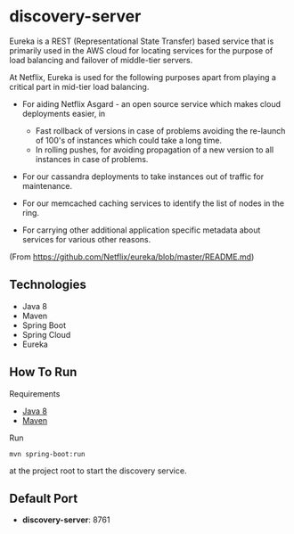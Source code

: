 discovery-server
==============

Eureka is a REST (Representational State Transfer) based service that is primarily used in the AWS cloud for locating services for the purpose of load balancing and failover of middle-tier servers.

At Netflix, Eureka is used for the following purposes apart from playing a critical part in mid-tier load balancing.

* For aiding Netflix Asgard - an open source service which makes cloud deployments easier, in  
    + Fast rollback of versions in case of problems avoiding the re-launch of 100's of instances which 
      could take a long time.
    + In rolling pushes, for avoiding propagation of a new version to all instances in case of problems.

* For our cassandra deployments to take instances out of traffic for maintenance.

* For our memcached caching services to identify the list of nodes in the ring.

* For carrying other additional application specific metadata about services for various other reasons.

(From https://github.com/Netflix/eureka/blob/master/README.md)

Technologies
------------

- Java 8
- Maven
- Spring Boot
- Spring Cloud
- Eureka

How To Run
----------

Requirements 
- [Java 8](https://java.com/en/download/help/download_options.xml)
- [Maven](https://maven.apache.org/install.html)

Run
```
mvn spring-boot:run
```
at the project root to start the discovery service.

Default Port
-------------------
- **discovery-server**: 8761
